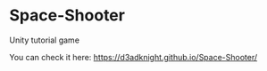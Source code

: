 # Space-Shooter
Unity tutorial game

You can check it here: https://d3adknight.github.io/Space-Shooter/
